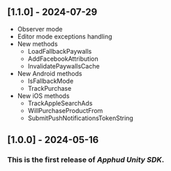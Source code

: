 ## [1.1.0] - 2024-07-29

- Observer mode
- Editor mode exceptions handling
- New methods
  - LoadFallbackPaywalls
  - AddFacebookAttribution
  - InvalidatePaywallsCache
- New Android methods
  - IsFallbackMode
  - TrackPurchase
- New iOS methods
  - TrackAppleSearchAds
  - WillPurchaseProductFrom
  - SubmitPushNotificationsTokenString

## [1.0.0] - 2024-05-16

### This is the first release of _Apphud Unity SDK_.
